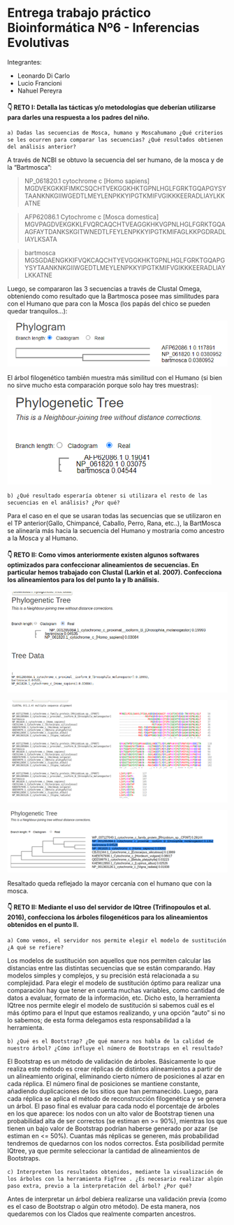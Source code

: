 # Entrega trabajo práctico Bioinformática Nº6 - Inferencias Evolutivas

Integrantes: 
- Leonardo Di Carlo
- Lucio Francioni
- Nahuel Pereyra

#### 👇 RETO I: Detalla las tácticas y/o metodologías que deberían utilizarse para darles una respuesta a los padres del niño.
    a) Dadas las secuencias de Mosca, humano y Moscahumano ¿Qué criterios se les ocurren para comparar las secuencias? ¿Qué resultados obtienen del análisis anterior?
    
A través de NCBI se obtuvo la secuencia del ser humano, de la mosca y de la “Bartmosca”:
>NP_061820.1 cytochrome c [Homo sapiens]
MGDVEKGKKIFIMKCSQCHTVEKGGKHKTGPNLHGLFGRKTGQAPGYSYTAANKNKGIIWGEDTLMEYLENPKKYIPGTKMIFVGIKKKEERADLIAYLKKATNE

>AFP62086.1 Cytochrome c [Mosca domestica]
MGVPAGDVEKGKKLFVQRCAQCHTVEAGGKHKVGPNLHGLFGRKTGQAAGFAYTDANKSKGITWNEDTLFEYLENPKKYIPGTKMIFAGLKKPGDRADLIAYLKSATA

>bartmosca
MGSGDAENGKKIFVQKCAQCHTYEVGGKHKTGPNLHGLFGRKTGQAPGYSYTAANKNKGIIWGEDTLMEYLENPKKYIPGTKMIFVGIKKKEERADLIAYLKKATNE

Luego, se compararon las 3 secuencias a través de Clustal Omega, obteniendo como resultado que la Bartmosca posee mas similitudes para con el Humano que para con la Mosca (los papás del chico se pueden quedar tranquilos…):

![alt text](https://github.com/nahuelmpereyra/bioinformatica-entregas/blob/master/resources/phylogramtp3.png)

El árbol filogenético también muestra más similitud con el Humano (si bien no sirve mucho esta comparación porque solo hay tres muestras):

![alt text](https://github.com/nahuelmpereyra/bioinformatica-entregas/blob/master/resources/phylogenetictreetp3.png)

    b) ¿Qué resultado esperaría obtener si utilizara el resto de las secuencias en el análisis? ¿Por qué?

Para el caso en el que se usaran todas las secuencias que se utilizaron en el TP anterior(Gallo, Chimpancé, Caballo, Perro, Rana, etc..), la BartMosca se alinearía más hacia la secuencia del Humano y mostraría como ancestro a la Mosca y al Humano. 

#### 👇 RETO II: Como vimos anteriormente existen algunos softwares optimizados para confeccionar alineamientos de secuencias. En particular hemos trabajado con Clustal (Larkin et al. 2007). Confecciona los alineamientos para los del punto Ia y Ib análisis.

![alt text](https://github.com/nahuelmpereyra/bioinformatica-entregas/blob/master/resources/retoII-tp6-a.png)

![alt text](https://github.com/nahuelmpereyra/bioinformatica-entregas/blob/master/resources/retoII-tp6-b.png)

![alt text](https://github.com/nahuelmpereyra/bioinformatica-entregas/blob/master/resources/retoII-tp6-c.png)

Resaltado queda reflejado la mayor cercanía con el humano que con la mosca.


#### 👇 RETO II: Mediante el uso del servidor de IQtree (Trifinopoulos et al. 2016), confecciona los árboles filogenéticos para los alineamientos obtenidos en el punto II.
    a) Como vemos, el servidor nos permite elegir el modelo de sustitución ¿A qué se refiere?

Los modelos de sustitución son aquellos que nos permiten calcular las distancias entre las distintas secuencias que se están comparando. Hay modelos simples y complejos, y su precisión está relacionada a su complejidad. Para elegir el modelo de sustitución óptimo para realizar una comparación hay que tener en cuenta muchas variables, como cantidad de datos a evaluar, formato de la información, etc.
Dicho esto, la herramienta IQtree nos permite elegir el modelo de sustitución si sabemos cuál es el más óptimo para el Input que estamos realizando, y una opción “auto” si no lo sabemos; de esta forma delegamos esta responsabilidad a la herramienta.

    b) ¿Qué es el Bootstrap? ¿De qué manera nos habla de la calidad de nuestro árbol? ¿Cómo influye el número de Bootstraps en el resultado?

El Bootstrap es un método de validación de árboles. Básicamente lo que realiza este método es crear réplicas de distintos alineamientos a partir de un alineamiento original, eliminando cierto número de posiciones al azar en cada réplica. El número final de posiciones se mantiene constante, añadiendo duplicaciones de los sitios que han permanecido. Luego, para cada réplica se aplica el método de reconstrucción filogenética y se genera un árbol. El paso final es evaluar para cada nodo el porcentaje de árboles en los que aparece: los nodos con un alto valor de Bootstrap tienen una probabilidad alta de ser correctos (se estiman en >= 90%), mientras los que tienen un bajo valor de Bootstrap podrían haberse generado por azar (se estiman en <= 50%).
Cuantas más réplicas se generen, más probabilidad tendremos de quedarnos con los nodos correctos. Ésta posibilidad permite IQtree, ya que permite seleccionar la cantidad de alineamientos de Bootstraps.

    c) Interpreten los resultados obtenidos, mediante la visualización de los árboles con la herramienta FigTree . ¿Es necesario realizar algún paso extra, previo a la interpretación del árbol? ¿Por qué?

Antes de interpretar un árbol debiera realizarse una validación previa (como es el caso de Bootstrap o algún otro método). De esta manera, nos quedaremos con los Clados que realmente comparten ancestros. 
